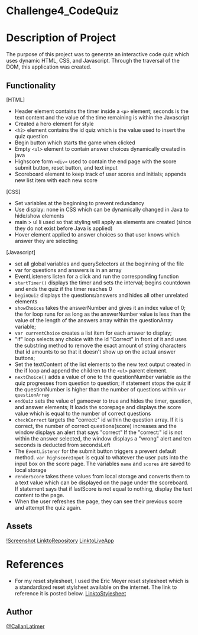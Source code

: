 # Challenge4_CodeQuiz

# Description of Project
The purpose of this project was to generate an interactive code quiz which uses dynamic HTML, CSS, and Javascript. Through the traversal of the DOM, this application was created. 

## Functionality
[HTML]
* Header element contains the timer inside a `<p>` element; seconds is the text content and the value of the time remaining is within the Javascript
* Created a hero element for style
* `<h2>` element contains the id quiz which is the value used to insert the quiz question
* Begin button which starts the game when clicked
* Empty `<ul>` element to contain answer choices dynamically created in java
* Highscore form `<div>` used to contain the end page with the score submit button, reset button, and text input
* Scoreboard element to keep track of user scores and initials; appends new list item with each new score

[CSS]
* Set variables at the beginning to prevent redundancy
* Use display: none in CSS which can be dynamically changed in Java to hide/show elements
* main > ul li used so that styling will apply as elements are created (since they do not exist before Java is applied)
* Hover element applied to answer choices so that user knows which answer they are selecting

[Javascript]
* set all global variables and querySelectors at the beginning of the file
* var for questions and answers is in an array
* EventListeners listen for a click and run the corresponding function
* `startTimer()` displays the timer and sets the interval; begins countdown and ends the quiz if the timer reaches 0
* `beginQuiz` displays the questions/answers and hides all other unrelated elements
* `showChoices` takes the answerNumber and gives it an index value of 0; 
the for loop runs for as long as the answerNumber value is less than the value of the length of the answers array within the questionArray variable; 
* `var currentChoice` creates a list item for each answer to display;
* "if" loop selects any choice with the id "Correct" in front of it and uses the substring method to remove the exact amount of string characters that id amounts to so that it doesn't show up on the actual answer buttons;
* Set the textContent of the list elements to the new text output created in the if loop and append the children to the `<ul>` parent element.
* `nextChoice()` adds a value of one to the questionNumber variable as the  quiz progresses from question to question; if statement stops the quiz if the questionNumber is higher than the number of questions within `var questionArray`
* `endQuiz` sets the value of gameover to true and hides the timer, question, and answer elements; It loads the scorepage and displays the score value which is equal to the number of correct questions
* `checkCorrect` targets the "correct:" id within the question array.
  If it is correct, the number of correct questions(score) increases and the window displays an alert that says "correct"
  If the "correct:" id is not within the answer selected, the window displays a "wrong" alert and ten seconds is deducted from secondsLeft
* The `EventListener` for the submit button triggers a prevent default method. `var highscoreInput` is equal to whatever the user puts into the input box on the score page. The variables `name` and `scores` are saved to local storage
* `renderScore` takes these values from local storage and converts them to a text value which can be displayed on the page under the scoreboard.
If statement says that if lastScore is not equal to nothing, display the text content to the page. 
* When the user refreshes the page, they can see their previous score and attempt the quiz again. 






## Assets
[!Screenshot](./Images/CodeQuizScrnsht.jpeg)
[LinktoRepository](https://github.com/Clatimer97/Challenge4_CodeQuiz)
[LinktoLiveApp]()

# References
* For my reset stylesheet, I used the Eric Meyer reset stylesheet which is a standardized reset stylsheet available on the internet. The link to reference it is posted below.
[LinktoStylesheet](https://meyerweb.com/eric/tools/css/reset/)

## Author
[@CallanLatimer](https://github.com/Clatimer97)